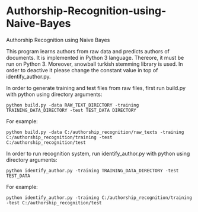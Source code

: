 # Authorship-Recognition-using-Naive-Bayes
Authorship Recognition using Naive Bayes

This program learns authors from raw data and predicts authors of documents. It is implemented in Python 3 language. Thereore, it must be run on Python 3.
Moreover, snowball turkish stemming library is used. In order to deactive it please change the constant value in top of identify_author.py.

In order to generate training and test files from raw files, first run build.py with python using directory arguments:

    python build.py -data RAW_TEXT_DIRECTORY -training TRAINING_DATA_DIRECTORY -test TEST_DATA DIRECTORY

For example:

    python build.py -data C:/authorship_recognition/raw_texts -training C:/authorship_recognition/training -test C:/authorship_recognition/test

In order to run recognition system, run identify_author.py with python using directory arguments:

    python identify_author.py -training TRAINING_DATA_DIRECTORY -test TEST_DATA

For example:

    python identify_author.py -training C:/authorship_recognition/training -test C:/authorship_recognition/test
